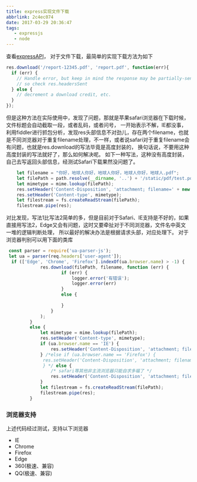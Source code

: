 ```yaml
---
title: express实现文件下载
abbrlink: 2c4ec074
date: 2017-03-29 20:36:47
tags:
   - expressjs
   - node
---
```


查看[expressAPI](http://expressjs.com/zh-cn/4x/api.html#res.download)，
对于文件下载，最简单的实现下载方法为如下

```javascript
res.download('/report-12345.pdf', 'report.pdf', function(err){
  if (err) {
    // Handle error, but keep in mind the response may be partially-sent
    // so check res.headersSent
  } else {
    // decrement a download credit, etc.
  }
});

```
但是这种方法在实际使用中，发现了问题，那就是苹果safari浏览器在下载时候，文件标题会自动截取一段，或者乱码，或者问号，
一开始表示不解，IE都没事，利用fiddler进行抓包分析，发现res头部信息不对劲儿，存在两个filename，也就是不同浏览器对于重复filename处理，不一样，或者说safari对于重复filename会有问题，也就是res.download的写法毕竟是高度封装的，
换句话说，不要用这种高度封装的写法就好了，那么如何解决呢。
如下一种写法，这种没有高度封装，自己去写返回头部信息，经测试Safari下载果然没问题了。

```javascript
    let filename = "你好，地球人你好，地球人你好，地球人你好，地球人.pdf";
    let filePath = path.resolve(__dirname, '..') + '/static/pdf/test.pdf';
    let mimetype = mime.lookup(filePath);
    res.setHeader('Content-Disposition', 'attachment; filename=' + new Buffer(filename).toString('binary'));
    res.setHeader('Content-type', mimetype);
    let filestream = fs.createReadStream(filePath);
    filestream.pipe(res);

```

对比发现，写法1比写法2简单的多，但是目前对于Safari、IE支持是不好的，如果直接用写法2，Edge又会有问题，这时又要牵扯对于不同浏览器，文件名中英文一堆的逻辑判断处理，
所以最好的解决办法是根据请求头部，对应处理下。
对于浏览器判别可以用下面的类库

```javascript
 const parser = require('ua-parser-js');
 let ua = parser(req.headers['user-agent']);
  if (['Edge', 'Chrome', 'Firefox'].indexOf(ua.browser.name) > -1) {
             res.download(filePath, filename, function (err) {
                     if (err) {
                         logger.error('有错误');
                         logger.error(err)
                     }
                     else {
 
                     }
                 }
             );
         }
         else {
             let mimetype = mime.lookup(filePath);
             res.setHeader('Content-type', mimetype);
             if (ua.browser.name == 'IE') {
                 res.setHeader('Content-Disposition', 'attachment; filename=' + encodeURIComponent(filename));
             } /*else if (ua.browser.name == 'Firefox') {
              res.setHeader('Content-Disposition', 'attachment; filename*="utf8\'\'' + encodeURIComponent(filename) + '"');
              } */ else {
                 /* safari等其他非主流浏览器只能自求多福了 */
                 res.setHeader('Content-Disposition', 'attachment; filename=' + new Buffer(filename).toString('binary'));
             }
             let filestream = fs.createReadStream(filePath);
             filestream.pipe(res);
         }

```
### 浏览器支持

上述代码经过测试，支持以下浏览器

- IE
- Chrome
- Firefox
- Edge
- 360(极速、兼容)
- QQ(极速、兼容)